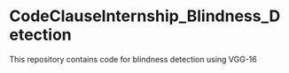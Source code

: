 # CodeClauseInternship_Blindness_Detection
This repository contains code for blindness detection using VGG-16

